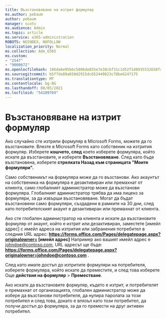 ```yaml
---
title: Възстановяване на изтрит формуляр
ms.author: pebaum
author: pebaum
manager: scotv
ms.audience: Admin
ms.topic: article
ms.service: o365-administration
ROBOTS: NOINDEX, NOFOLLOW
localization_priority: Normal
ms.collection: Adm_O365
ms.custom:
- "2547"
- "9000672"
ms.openlocfilehash: 186da6e95b6c5806de855e7e38cbf31c1d52f148935532658fae0cc3fe111f35
ms.sourcegitcommit: b5f7da89a650d2915dc652449623c78be6247175
ms.translationtype: MT
ms.contentlocale: bg-BG
ms.lasthandoff: 08/05/2021
ms.locfileid: "54109769"
---
```

# <a name="restore-a-deleted-form"></a>Възстановяване на изтрит формуляр

Ако случайно сте изтрили формуляр в Microsoft Forms, можете да го възстановите. Влезте в Microsoft Forms като собственик на изтрития формуляр. Изберете **кошчето, след** което изберете формуляра, който искате да възстановите, и изберете **Възстановяване**. След като бъде възстановена, изберете **стрелката Назад към страницата "Моите формуляри".**

Само собственикът на формуляра може да го възстанови. Ако акаунтът на собственика на формуляра е дезактивиран или премахнат от клиента, само глобалният администратор може да възстанови формуляра. Глобалният администратор трябва да има лиценз за формуляри, за да извърши възстановяване. Могат да бъдат възстановени само формуляри, създадени в рамките на 30 дни, след като потребителският акаунт е дезактивиран или премахнат от клиента.

Ако сте глобален администратор на клиента и искате да възстановите формуляр от акаунт, който е изтрит или дезактивиран, заместете [имейл адрес] с имейл адреса на изтрития или забранения потребител в следния URL адрес: **https://forms.office.com/Pages/delegatepage.aspx?originalowner= [имейл адрес]** Например ако вашият имейл адрес е johndoe@contoso.com, URL адресът ще бъде: **https://forms.office.com/Pages/delegatepage.aspx?originalowner=johndoe@contoso.com** . 

След като имате достъп до изтритите формуляри на потребителя, изберете формуляра, който искате да преместите, и след това изберете Още **действия на формуляр**  >  **Преместване**.

Ако искате да възстановите формуляр, където е изтрит, и потребителят е премахнат от организацията, глобален администратор може да избере да възстанови потребителя, да нулира паролата за този потребител и след това, докато е влязъл като този потребител, да получи достъп до формуляра, за да го премести на друг активен потребител. 